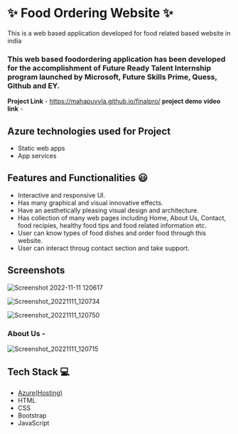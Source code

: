# ✨  Food Ordering Website ✨

This is a web based application developed for food related based website in india

### This web based foodordering application has been developed for the accomplishment of Future Ready Talent Internship program launched by Microsoft, Future Skills Prime, Quess, Github and EY.


**Project Link** -  https://mahapuvvla.github.io/finalpro/
**project demo video link** - 

## Azure technologies used for Project

- Static web apps
- App services

## Features and Functionalities 😃

- Interactive and responsive UI.
- Has many graphical and visual innovative effects.
- Have an aesthetically pleasing visual design and architecture.
- Has collection of many web pages including Home, About Us, Contact, food recipies, healthy food tips and food related information etc.
- User can know types of food dishes and order food through this website.
- User can interact throug contact section and take support.

## Screenshots

![Screenshot 2022-11-11 120617](https://user-images.githubusercontent.com/116828722/201279003-6104baa8-7bfd-4f0a-b5a3-5faf2e8b930f.png)

![Screenshot_20221111_120734](https://user-images.githubusercontent.com/116828722/201279037-fd09f8bb-e2e8-49b5-b674-854f2b752590.png)

![Screenshot_20221111_120750](https://user-images.githubusercontent.com/116828722/201279057-4442153b-a46f-48a0-adea-d874ea936848.png)

### About Us -
![Screenshot_20221111_120715](https://user-images.githubusercontent.com/116828722/201279026-2346b72e-fe08-4a97-af15-3a4ddf1d4dd2.png)





## Tech Stack 💻

- [Azure(Hosting)](https://azure.microsoft.com/en-in/features/azure-portal/)
- HTML
- CSS
- Bootstrap
- JavaScript
